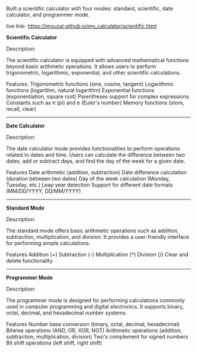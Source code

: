 Built a scientific calculator with four modes: standard, scientific, date calculator, and programmer mode.

live link- https://imsuzal.github.io/my_calculator/scientific.html


**Scientific Calculator**

Description:

The scientific calculator is equipped with advanced mathematical functions beyond basic arithmetic operations. It allows users to perform trigonometric, logarithmic, exponential, and other scientific calculations.

Features:
Trigonometric functions (sine, cosine, tangent)
Logarithmic functions (logarithm, natural logarithm)
Exponential functions (exponentiation, square root)
Parentheses support for complex expressions
Constants such as π (pi) and e (Euler's number)
Memory functions (store, recall, clear)


---
**Date Calculator**

Description:

The date calculator mode provides functionalities to perform operations related to dates and time. Users can calculate the difference between two dates, add or subtract days, and find the day of the week for a given date.

Features
Date arithmetic (addition, subtraction)
Date difference calculation (duration between two dates)
Day of the week calculation (Monday, Tuesday, etc.)
Leap year detection
Support for different date formats (MM/DD/YYYY, DD/MM/YYYY)

---
**Standard Mode**

Description:

The standard mode offers basic arithmetic operations such as addition, subtraction, multiplication, and division. It provides a user-friendly interface for performing simple calculations.

Features
Addition (+)
Subtraction (-)
Multiplication (*)
Division (/)
Clear and delete functionality

---

**Programmer Mode**

Description:

The programmer mode is designed for performing calculations commonly used in computer programming and digital electronics. It supports binary, octal, decimal, and hexadecimal number systems.

Features
Number base conversion (binary, octal, decimal, hexadecimal)
Bitwise operations (AND, OR, XOR, NOT)
Arithmetic operations (addition, subtraction, multiplication, division)
Two's complement for signed numbers
Bit shift operations (left shift, right shift)



